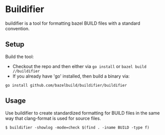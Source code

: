 # Buildifier
buildifier is a tool for formatting bazel BUILD files with a standard convention.

## Setup

Build the tool:
* Checkout the repo and then either via `go install` or `bazel build //buildifier`
* If you already have 'go' installed, then build a binary via: 

`go install github.com/bazelbuild/buildifier/buildifier`

## Usage

Use buildifier to create standardized formatting for BUILD files in the
same way that clang-format is used for source files.

`$ buildifier -showlog -mode=check $(find . -iname BUILD -type f)`
